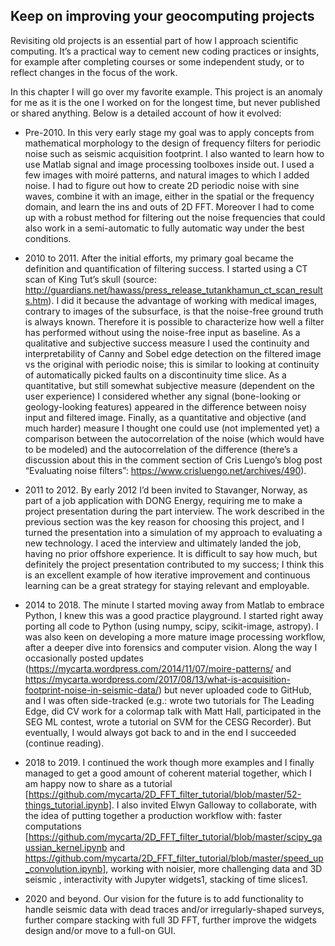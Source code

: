 ## Keep on improving your geocomputing projects
     
Revisiting old projects is an essential part of how I approach scientific computing. It’s a practical way to cement new coding practices or insights, for example after completing courses or some independent study, or to reflect changes in the focus of the work.

In this chapter I will go over my favorite example. This project is an anomaly for me as it is the one I worked on for the longest time, but never published or shared anything. Below is a detailed account of how it evolved:

- Pre-2010. In this very early stage my goal was to apply concepts from mathematical morphology to the design of frequency filters for periodic noise such as seismic acquisition footprint. I also wanted to learn how to use Matlab signal and image processing toolboxes inside out. I used a few images with moiré patterns, and natural images to which I added noise. I had to figure out how to create 2D periodic noise with sine waves, combine it with an image, either in the spatial or the frequency domain, and learn the ins and outs of 2D FFT. Moreover I had to come up with a robust method for filtering out the noise frequencies that could also work in a semi-automatic to fully automatic way under the best conditions.

- 2010 to 2011. After the initial efforts, my primary goal became the definition and quantification of filtering success. I started using a CT scan of King Tut’s skull (source: http://guardians.net/hawass/press_release_tutankhamun_ct_scan_results.htm). I did it because the advantage of working with medical images, contrary to images of the subsurface, is that the noise-free ground truth is always known. Therefore it is possible to characterize how well a filter has performed without using the noise-free input as baseline. As a qualitative and subjective success measure I used the continuity and interpretability of Canny and Sobel edge detection on the filtered image vs the original with periodic noise; this is similar to looking at continuity of automatically picked faults on a discontinuity time slice. As a quantitative, but still somewhat subjective measure (dependent on the user experience) I considered whether any signal (bone-looking or geology-looking features) appeared in the difference between noisy input and filtered image. Finally, as a quantitative and objective (and much harder) measure I thought one could use (not implemented yet) a comparison between the autocorrelation of the noise (which would have to be modeled) and the autocorrelation of the difference (there’s a discussion about this in the comment section of Cris Luengo’s blog post “Evaluating noise filters”: https://www.crisluengo.net/archives/490). 

- 2011 to 2012. By early 2012 I’d been invited to Stavanger, Norway, as part of a job application with DONG Energy, requiring me to make a project presentation during the part interview. The work described in the previous section was the key reason for choosing this project, and I turned the presentation into a simulation of my approach to evaluating a new technology. I aced the interview and ultimately landed the job, having no prior offshore experience. It is difficult to say how much, but definitely the project presentation contributed to my success; I think this is an excellent example of how iterative improvement and continuous learning can be a great strategy for staying relevant and employable. 

- 2014 to 2018. The minute I started moving away from Matlab to embrace Python, I knew this was a good practice playground. I started right away porting all code to Python (using numpy, scipy, scikit-image, astropy). I was also keen on developing a more mature image processing workflow, after a deeper dive into forensics and computer vision. Along the way I occasionally posted updates (https://mycarta.wordpress.com/2014/11/07/moire-patterns/ and https://mycarta.wordpress.com/2017/08/13/what-is-acquisition-footprint-noise-in-seismic-data/) but never uploaded code to GitHub, and I was often side-tracked (e.g.: wrote two tutorials for The Leading Edge, did CV work for a colormap talk with Matt Hall, participated in the SEG ML contest, wrote a tutorial on SVM for the CESG Recorder). But eventually, I would always got back to and in the end I succeeded (continue reading).

- 2018 to 2019.  I continued the work though more examples and I finally managed to get a good amount of coherent material together, which I am happy now to share as a tutorial [https://github.com/mycarta/2D_FFT_filter_tutorial/blob/master/52-things_tutorial.ipynb]. I also invited Elwyn Galloway to collaborate, with the idea of putting together a production workflow with: faster computations [https://github.com/mycarta/2D_FFT_filter_tutorial/blob/master/scipy_gaussian_kernel.ipynb and https://github.com/mycarta/2D_FFT_filter_tutorial/blob/master/speed_up_convolution.ipynb], working with noisier, more challenging data and 3D seismic , interactivity with Jupyter widgets1, stacking of time slices1.

- 2020 and beyond. Our vision for the future is to add functionality to handle seismic data with dead traces and/or irregularly-shaped surveys, further compare stacking with full 3D FFT, further improve the widgets design and/or move to a full-on GUI.


